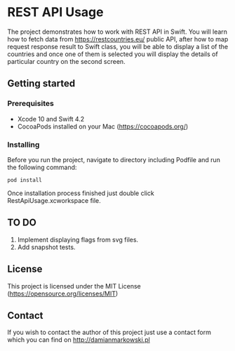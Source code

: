# REST API Usage

The project demonstrates how to work with REST API in Swift. You will learn how to fetch data from https://restcountries.eu/ public API, after how to map request response result to Swift class, you will be able to display a list of the countries and once one of them is selected you will display the details of particular country on the second screen.

## Getting started

### Prerequisites

- Xcode 10 and Swift 4.2
- CocoaPods installed on your Mac (https://cocoapods.org/)

### Installing

Before you run the project, navigate to directory including Podfile and run the following command: 


```
pod install
```

Once installation process finished just double click RestApiUsage.xcworkspace file.

## TO DO

1. Implement displaying flags from svg files.
2. Add snapshot tests.

## License

This project is licensed under the MIT License (https://opensource.org/licenses/MIT)

## Contact

If you wish to contact the author of this project just use a contact form which you can find on http://damianmarkowski.pl